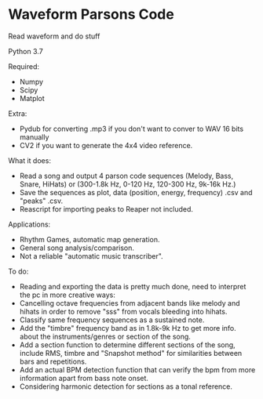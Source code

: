 # Waveform Parsons Code
 Read waveform and do stuff

Python 3.7

Required:
- Numpy
- Scipy
- Matplot

Extra:
- Pydub for converting .mp3 if you don't want to conver to WAV 16 bits manually
- CV2 if you want to generate the 4x4 video reference.


What it does:

- Read a song and output 4 parson code sequences (Melody, Bass, Snare, HiHats) or (300-1.8k Hz, 0-120 Hz, 120-300 Hz, 9k-16k Hz.)
- Save the sequences as plot, data (position, energy, frequency) .csv and "peaks" .csv.
- Reascript for importing peaks to Reaper not included.

Applications:

- Rhythm Games, automatic map generation.
- General song analysis/comparison.
- Not a reliable "automatic music transcriber".

To do:

- Reading and exporting the data is pretty much done, need to interpret the pc in more creative ways:
 - Cancelling octave frequencies from adjacent bands like melody and hihats in order to remove "sss" from vocals bleeding into hihats.
 - Classify same frequency sequences as a sustained note.
- Add the "timbre" frequency band as in 1.8k-9k Hz to get more info. about the instruments/genres or section of the song.
- Add a section function to determine different sections of the song, include RMS, timbre and "Snapshot method" for similarities between bars and repetitions.
- Add an actual BPM detection function that can verify the bpm from more information apart from bass note onset.
- Considering harmonic detection for sections as a tonal reference.
